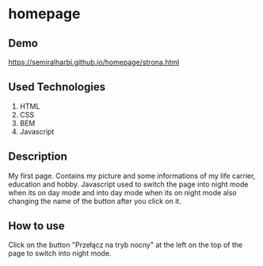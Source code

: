 # homepage

## Demo
https://semiralharbi.github.io/homepage/strona.html

## Used Technologies

1. HTML
2. CSS
3. BEM
4. Javascript

## Description
My first page. Contains my picture and some informations of my life carrier, education and hobby.
Javascript used to switch the page into night mode when its on day mode and into day mode when its on night mode
also changing the name of the button after you click on it.

## How to use
Click on the button "Przełącz na tryb nocny" at the left on the top of the page to switch into night mode.
